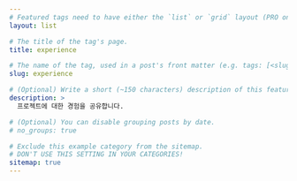 ```yaml
---
# Featured tags need to have either the `list` or `grid` layout (PRO only).
layout: list

# The title of the tag's page.
title: experience

# The name of the tag, used in a post's front matter (e.g. tags: [<slug>]).
slug: experience

# (Optional) Write a short (~150 characters) description of this featured tag.
description: >
  프로젝트에 대한 경험을 공유합니다. 

# (Optional) You can disable grouping posts by date.
# no_groups: true

# Exclude this example category from the sitemap.
# DON'T USE THIS SETTING IN YOUR CATEGORIES!
sitemap: true
---
```

